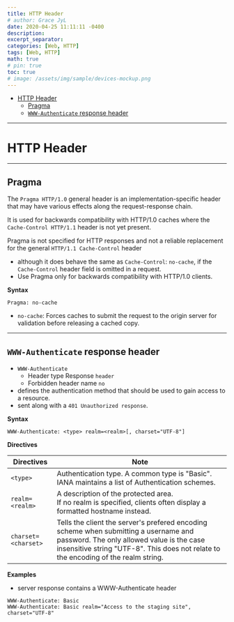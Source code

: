 ```yaml
---
title: HTTP Header
# author: Grace JyL
date: 2020-04-25 11:11:11 -0400
description:
excerpt_separator:
categories: [Web, HTTP]
tags: [Web, HTTP]
math: true
# pin: true
toc: true
# image: /assets/img/sample/devices-mockup.png
---
```


- [HTTP Header](#http-header)
  - [Pragma](#pragma)
  - [`WWW-Authenticate` response header](#www-authenticate-response-header)


---

# HTTP Header


---

## Pragma

The `Pragma HTTP/1.0` general header is an implementation-specific header that may have various effects along the request-response chain. 

It is used for backwards compatibility with HTTP/1.0 caches where the `Cache-Control HTTP/1.1` header is not yet present.

Pragma is not specified for HTTP responses and not a reliable replacement for the general `HTTP/1.1 Cache-Control` header
- although it does behave the same as `Cache-Control`: `no-cache`, if the` Cache-Control` header field is omitted in a request. 
- Use Pragma only for backwards compatibility with HTTP/1.0 clients.


**Syntax**

`Pragma: no-cache`
- `no-cache`: Forces caches to submit the request to the origin server for validation before releasing a cached copy.



---

## `WWW-Authenticate` response header 
- `WWW-Authenticate`
  - Header type	Response `header`
  - Forbidden header name	`no`
- defines the authentication method that should be used to gain access to a resource.
- sent along with a `401 Unauthorized response`.

**Syntax**

`WWW-Authenticate: <type> realm=<realm>[, charset="UTF-8"]`

**Directives**

Directives | Note
---|---
`<type>` | Authentication type. A common type is "Basic". IANA maintains a list of Authentication schemes.
`realm=<realm>` | A description of the protected area. <br> If no realm is specified, clients often display a formatted hostname instead.
`charset=<charset>` | Tells the client the server's prefered encoding scheme when submitting a username and password. The only allowed value is the case insensitive string "UTF-8". This does not relate to the encoding of the realm string.

**Examples**
- server response contains a WWW-Authenticate header 

```
WWW-Authenticate: Basic
WWW-Authenticate: Basic realm="Access to the staging site", charset="UTF-8"
```

